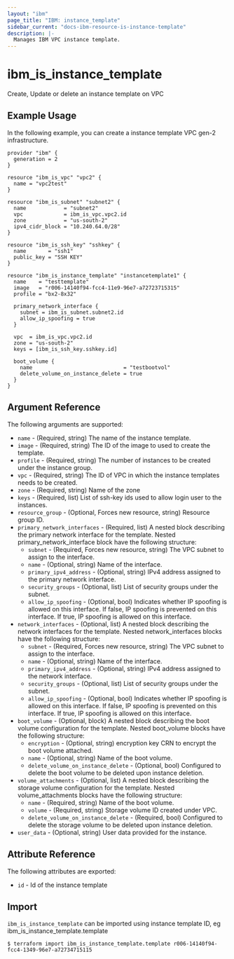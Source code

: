 ```yaml
---
layout: "ibm"
page_title: "IBM: instance_template"
sidebar_current: "docs-ibm-resource-is-instance-template"
description: |-
  Manages IBM VPC instance template.
---
```


# ibm\_is_instance_template

Create, Update or delete an instance template on VPC

## Example Usage

In the following example, you can create a instance template VPC gen-2 infrastructure.
```hcl
provider "ibm" {
  generation = 2
}

resource "ibm_is_vpc" "vpc2" {
  name = "vpc2test"
}

resource "ibm_is_subnet" "subnet2" {
  name            = "subnet2"
  vpc             = ibm_is_vpc.vpc2.id
  zone            = "us-south-2"
  ipv4_cidr_block = "10.240.64.0/28"
}

resource "ibm_is_ssh_key" "sshkey" {
  name       = "ssh1"
  public_key = "SSH KEY"
}

resource "ibm_is_instance_template" "instancetemplate1" {
  name    = "testtemplate"
  image   = "r006-14140f94-fcc4-11e9-96e7-a72723715315"
  profile = "bx2-8x32"

  primary_network_interface {
    subnet = ibm_is_subnet.subnet2.id
    allow_ip_spoofing = true
  }

  vpc  = ibm_is_vpc.vpc2.id
  zone = "us-south-2"
  keys = [ibm_is_ssh_key.sshkey.id]

  boot_volume {
    name                             = "testbootvol"
    delete_volume_on_instance_delete = true
  }
}

```

## Argument Reference

The following arguments are supported:

* `name` - (Required, string) The name of the instance template.
* `image` - (Required, string) The ID of the image to used to create the template.
* `profile` - (Required, string) The number of instances to be created under the instance group.
* `vpc` - (Required, string) The ID of VPC in which the instance templates needs to be created.
* `zone` - (Required, string) Name of the zone
* `keys` - (Required, list) List of ssh-key ids used to allow login user to the instances.
* `resource_group` - (Optional, Forces new resource, string) Resource group ID.
* `primary_network_interfaces` - (Required, list) A nested block describing the primary network interface for the template. Nested  primary_network_interface block have the following structure:
  * `subnet` - (Required, Forces new resource, string) The VPC subnet to assign to the interface. 
  * `name` - (Optional, string) Name of the interface.
  * `primary_ipv4_address` - (Optional, string) IPv4 address assigned to the primary network interface.
  * `security_groups` - (Optional, list) List of security groups under the subnet.
  * `allow_ip_spoofing` - (Optional, bool) Indicates whether IP spoofing is allowed on this interface. If false, IP spoofing is prevented on this interface. If true, IP spoofing is allowed on this interface.
* `network_interfaces` - (Optional, list) A nested block describing the network interfaces for the template. Nested  network_interfaces blocks have the following structure:
  * `subnet` - (Required, Forces new resource, string) The VPC subnet to assign to the interface. 
  * `name` - (Optional, string) Name of the interface.
  * `primary_ipv4_address` - (Optional, string) IPv4 address assigned to the network interface.
  * `security_groups` - (Optional, list) List of security groups under the subnet.
  * `allow_ip_spoofing` - (Optional, bool) Indicates whether IP spoofing is allowed on this interface. If false, IP spoofing is prevented on this interface. If true, IP spoofing is allowed on this interface.
* `boot_volume` - (Optional, block) A nested block describing the boot volume configuration for the template. Nested  boot_volume blocks have the following structure:
  * `encryption` - (Optional, string) encryption key CRN to encrypt the boot volume attached. 
  * `name` - (Optional, string) Name of the boot volume.
  * `delete_volume_on_instance_delete` - (Optional, bool) Configured to delete the boot volume to be deleted upon instance deletion.
* `volume_attachments` - (Optional, list) A nested block describing the storage volume configuration for the template. Nested volume_attachments blocks have the following structure: 
  * `name` - (Required, string) Name of the boot volume.
  * `volume` - (Required, string) Storage volume ID created under VPC.
  * `delete_volume_on_instance_delete` - (Required, bool) Configured to delete the storage volume to be deleted upon instance deletion.
* `user_data` - (Optional, string) User data provided for the instance.

## Attribute Reference

The following attributes are exported:

* `id` - Id of the instance template

## Import

`ibm_is_instance_template` can be imported using instance template ID, eg ibm_is_instance_template.template

```
$ terraform import ibm_is_instance_template.template r006-14140f94-fcc4-1349-96e7-a72734715115
```
